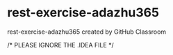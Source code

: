 # rest-exercise-adazhu365
rest-exercise-adazhu365 created by GitHub Classroom


/* PLEASE IGNORE THE .IDEA FILE */
